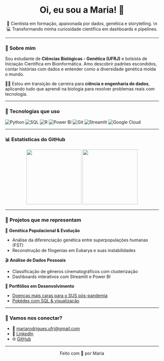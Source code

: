 <h1 align="center">Oi, eu sou a Maria! 🌼</h1>

<p align="center">
  🧬 Cientista em formação, apaixonada por dados, genética e storytelling. \n  
  💻 Transformando minha curiosidade científica em dashboards e pipelines.  
</p>

---

### 💁 Sobre mim

Sou estudante de **Ciências Biológicas - Genética (UFRJ)** e bolsista de Iniciação Científica em Bioinformática. Amo descobrir padrões escondidos, contar histórias com dados e entender como a diversidade genética molda o mundo. 

👩‍💻 Estou em transição de carreira para **ciência e engenharia de dados**, aplicando tudo que aprendi na biologia para resolver problemas reais com tecnologia.

---

### 🧰 Tecnologias que uso

![Python](https://img.shields.io/badge/Python-3776AB?style=flat&logo=python&logoColor=white)
![SQL](https://img.shields.io/badge/SQL-003B57?style=flat&logo=mysql&logoColor=white)
![R](https://img.shields.io/badge/R-276DC3?style=flat&logo=r&logoColor=white)
![Power BI](https://img.shields.io/badge/PowerBI-F2C811?style=flat&logo=powerbi&logoColor=black)
![Git](https://img.shields.io/badge/Git-F05032?style=flat&logo=git&logoColor=white)
![Streamlit](https://img.shields.io/badge/Streamlit-FF4B4B?style=flat&logo=streamlit&logoColor=white)
![Google Cloud](https://img.shields.io/badge/GCP-4285F4?style=flat&logo=googlecloud&logoColor=white)

---

### 📊 Estatísticas do GitHub

<p align="center">
  <img height="180em" src="https://github-readme-stats.vercel.app/api?username=mulinco&show_icons=true&theme=tokyonight" />
  <img height="180em" src="https://github-readme-stats.vercel.app/api/top-langs/?username=mulinco&layout=compact&theme=tokyonight"/>
</p>

---

### 🌱 Projetos que me representam

🔬 **Genética Populacional & Evolução**
- Análise da diferenciação genética entre superpopulações humanas (FST)
- Reconstrução de filogenias em Eukarya e suas instabilidades

🎬 **Análise de Dados Pessoais**
- Classificação de gêneros cinematográficos com clusterização
- Dashboards interativos com Streamlit e Power BI

🧪 **Portfólios em Desenvolvimento**
- [Doenças mais caras para o SUS pós-pandemia](https://github.com/mulinco)
- [Pokédex com SQL & visualização](https://github.com/mulinco)

---

### 🤝 Vamos nos conectar?

- 💌 [mariarodrigues.ufrj@gmail.com](mailto:mariarodrigues.ufrj@gmail.com)
- 💼 [LinkedIn](https://www.linkedin.com/in/mariaclararodrigues3113)
- 🌐 [GitHub](https://github.com/mulinco)

---

<p align="center">
  Feito com 💜 por Maria
</p>
